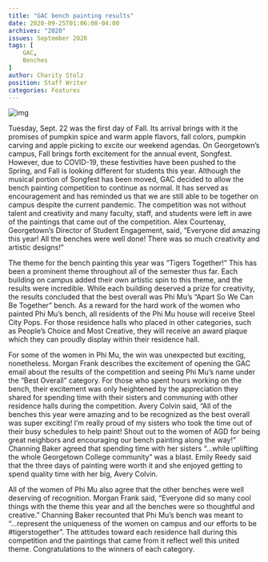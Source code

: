 ```yaml
---
title: "GAC bench painting results"
date: 2020-09-25T01:06:08-04:00
archives: "2020"
issues: September 2020
tags: [
    GAC,
    Benches
]
author: Charity Stolz
position: Staff Writer
categories: Features
---
```


![img](/post/bench.jpg)

Tuesday, Sept. 22 was the first day of Fall. Its arrival brings with it the promises of pumpkin spice and warm apple flavors, fall colors, pumpkin carving and apple picking to excite our weekend agendas. On Georgetown’s campus, Fall brings forth excitement for the annual event, Songfest. However, due to COVID-19, these festivities have been pushed to the Spring, and Fall is looking different for students this year. Although the musical portion of Songfest has been moved, GAC decided to allow the bench painting competition to continue as normal. It has served as encouragement and has reminded us that we are still able to be together on campus despite the current pandemic. The competition was not without talent and creativity and many faculty, staff, and students were left in awe of the paintings that came out of the competition. Alex Courtenay, Georgetown’s Director of Student Engagement, said, “Everyone did amazing this year! All the benches were well done! There was so much creativity and artistic designs!”

The theme for the bench painting this year was “Tigers Together!” This has been a prominent theme throughout all of the semester thus far. Each building on campus added their own artistic spin to this theme, and the results were incredible. While each building deserved a prize for creativity, the results concluded that the best overall was Phi Mu’s “Apart So We Can Be Together” bench. As a reward for the hard work of the women who painted Phi Mu’s bench, all residents of the Phi Mu house will receive Steel City Pops. For those residence halls who placed in other categories, such as People’s Choice and Most Creative, they will receive an award plaque which they can proudly display within their residence hall.

For some of the women in Phi Mu, the win was unexpected but exciting, nonetheless. Morgan Frank describes the excitement of opening the GAC email about the results of the competition and seeing Phi Mu’s name under the “Best Overall” category. For those who spent hours working on the bench, their excitement was only heightened by the appreciation they shared for spending time with their sisters and communing with other residence halls during the competition. Avery Colvin said, “All of the benches this year were amazing and to be recognized as the best overall was super exciting! I’m really proud of my sisters who took the time out of their busy schedules to help paint! Shout out to the women of AGD for being great neighbors and encouraging our bench painting along the way!” Channing Baker agreed that spending time with her sisters “...while uplifting the whole Georgetown College community” was a blast. Emily Reedy said that the three days of painting were worth it and she enjoyed getting to spend quality time with her big, Avery Colvin.

All of the women of Phi Mu also agree that the other benches were well deserving of recognition. Morgan Frank said, “Everyone did so many cool things with the theme this year and all the benches were so thoughtful and creative.” Channing Baker recounted that Phi Mu’s bench was meant to “...represent the uniqueness of the women on campus and our efforts to be #tigerstogether”. The attitudes toward each residence hall during this competition and the paintings that came from it reflect well this united theme. Congratulations to the winners of each category.